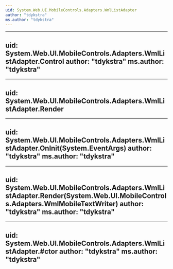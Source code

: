 ```yaml
---
uid: System.Web.UI.MobileControls.Adapters.WmlListAdapter
author: "tdykstra"
ms.author: "tdykstra"
---
```


---
uid: System.Web.UI.MobileControls.Adapters.WmlListAdapter.Control
author: "tdykstra"
ms.author: "tdykstra"
---

---
uid: System.Web.UI.MobileControls.Adapters.WmlListAdapter.Render
---

---
uid: System.Web.UI.MobileControls.Adapters.WmlListAdapter.OnInit(System.EventArgs)
author: "tdykstra"
ms.author: "tdykstra"
---

---
uid: System.Web.UI.MobileControls.Adapters.WmlListAdapter.Render(System.Web.UI.MobileControls.Adapters.WmlMobileTextWriter)
author: "tdykstra"
ms.author: "tdykstra"
---

---
uid: System.Web.UI.MobileControls.Adapters.WmlListAdapter.#ctor
author: "tdykstra"
ms.author: "tdykstra"
---
